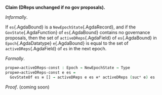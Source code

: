 <!--
```agda

{-# OPTIONS --safe #-}

open import Ledger.Conway.Specification.Transaction
open import Ledger.Conway.Specification.Abstract

module Ledger.Conway.Specification.Epoch.Properties.NoPropSameDReps
  (txs : _) (open TransactionStructure txs)
  (abs : AbstractFunctions txs) (open AbstractFunctions abs)
  where

open import Ledger.Conway.Specification.Certs govStructure
open import Ledger.Conway.Specification.Epoch txs abs
open import Ledger.Conway.Specification.Gov txs
open import Ledger.Prelude
open import Ledger.Conway.Specification.Properties txs abs
```
-->

**Claim (DReps unchanged if no gov proposals).**

*Informally*.

If `es`{.AgdaBound} is a `NewEpochState`{.AgdaRecord}, and if the
`GovState`{.AgdaFunction} of `es`{.AgdaBound} contains no governance proposals,
then the set of `activeDReps`{.AgdaField} of `es`{.AgdaBound} in
`Epoch`{.AgdaDatatype} `e`{.AgdaBound} is equal to the set of
`activeDReps`{.AgdaField} of `es` in the next epoch.

*Formally*.

```agda
prop≡∅⇒activeDReps-const : Epoch → NewEpochState → Type
prop≡∅⇒activeDReps-const e es =
  GovStateOf es ≡ [] → activeDReps e es ≡ᵉ activeDReps (sucᵉ e) es
```

*Proof*. (coming soon)
